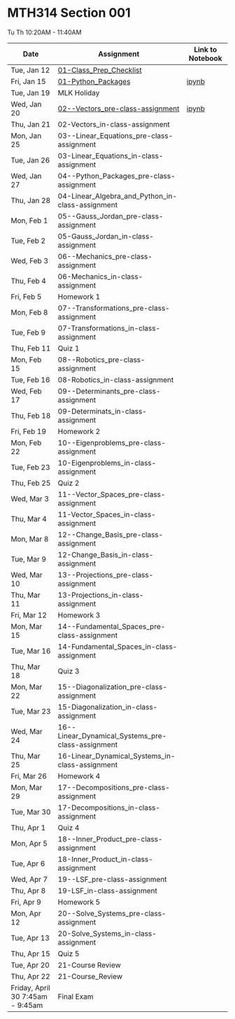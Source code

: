 # MTH314 Section 001 

 Tu Th 10:20AM - 11:40AM

| Date | Assignment | Link to Notebook |
|------|------------|------------------|
| Tue, Jan 12 | [01-Class_Prep_Checklist](01-Class_Prep_Checklist.md) |       |
| Fri, Jan 15 | [01-Python_Packages](01-Python_Packages.html) | [ipynb](01-Python_Packages.ipynb) |
| Tue, Jan 19 | MLK Holiday |      |
| Wed, Jan 20 | [02--Vectors_pre-class-assignment](02--Vectors_pre-class-assignment.html) | [ipynb](02--Vectors_pre-class-assignment.ipynb) |
| Thu, Jan 21 | 02-Vectors_in-class-assignment |      |
| Mon, Jan 25 | 03--Linear_Equations_pre-class-assignment |      |
| Tue, Jan 26 | 03-Linear_Equations_in-class-assignment |      |
| Wed, Jan 27 | 04--Python_Packages_pre-class-assignment |      |
| Thu, Jan 28 | 04-Linear_Algebra_and_Python_in-class-assignment |      |
| Mon, Feb 1 | 05--Gauss_Jordan_pre-class-assignment |      |
| Tue, Feb 2 | 05-Gauss_Jordan_in-class-assignment |      |
| Wed, Feb 3 | 06--Mechanics_pre-class-assignment |      |
| Thu, Feb 4 | 06-Mechanics_in-class-assignment |      |
| Fri, Feb 5 | Homework 1 |      |
| Mon, Feb 8 | 07--Transformations_pre-class-assignment |      |
| Tue, Feb 9 | 07-Transformations_in-class-assignment |      |
| Thu, Feb 11 | Quiz 1 |      |
| Mon, Feb 15 | 08--Robotics_pre-class-assignment |      |
| Tue, Feb 16 | 08-Robotics_in-class-assignment |      |
| Wed, Feb 17 | 09--Determinants_pre-class-assignment |      |
| Thu, Feb 18 | 09-Determinats_in-class-assignment |      |
| Fri, Feb 19 | Homework 2 |      |
| Mon, Feb 22 | 10--Eigenproblems_pre-class-assignment |      |
| Tue, Feb 23 | 10-Eigenproblems_in-class-assignment |      |
| Thu, Feb 25 | Quiz 2 |      |
| Wed, Mar 3 | 11--Vector_Spaces_pre-class-assignment |      |
| Thu, Mar 4 | 11-Vector_Spaces_in-class-assignment |      |
| Mon, Mar 8 | 12--Change_Basis_pre-class-assignment |      |
| Tue, Mar 9 | 12-Change_Basis_in-class-assignment |      |
| Wed, Mar 10 | 13--Projections_pre-class-assignment |      |
| Thu, Mar 11 | 13-Projections_in-class-assignment |      |
| Fri, Mar 12 | Homework 3 |      |
| Mon, Mar 15 | 14--Fundamental_Spaces_pre-class-assignment |      |
| Tue, Mar 16 | 14-Fundamental_Spaces_in-class-assignment |      |
| Thu, Mar 18 | Quiz 3 |      |
| Mon, Mar 22 | 15--Diagonalization_pre-class-assignment |      |
| Tue, Mar 23 | 15-Diagonalization_in-class-assignment |      |
| Wed, Mar 24 | 16--Linear_Dynamical_Systems_pre-class-assignment |      |
| Thu, Mar 25 | 16-Linear_Dynamical_Systems_in-class-assignment |      |
| Fri, Mar 26 | Homework 4 |      |
| Mon, Mar 29 | 17--Decompositions_pre-class-assignment |      |
| Tue, Mar 30 | 17-Decompositions_in-class-assignment |      |
| Thu, Apr 1 | Quiz 4 |      |
| Mon, Apr 5 | 18--Inner_Product_pre-class-assignment |      |
| Tue, Apr 6 | 18-Inner_Product_in-class-assignment |      |
| Wed, Apr 7 | 19--LSF_pre-class-assignment |      |
| Thu, Apr 8 | 19-LSF_in-class-assignment |      |
| Fri, Apr 9 | Homework 5 |      |
| Mon, Apr 12 | 20--Solve_Systems_pre-class-assignment |      |
| Tue, Apr 13 | 20-Solve_Systems_in-class-assignment |      |
| Thu, Apr 15 | Quiz 5 |      |
| Tue, Apr 20 | 21-Course Review |      |
| Thu, Apr 22 | 21-Course_Review |      |
| Friday, April 30 7:45am - 9:45am | Final Exam |      |
